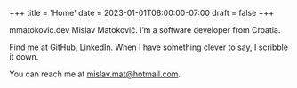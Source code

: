 +++
title = 'Home'
date = 2023-01-01T08:00:00-07:00
draft = false
+++

mmatokovic.dev Mislav Matoković. I’m a software developer from Croatia.

Find me at GitHub, LinkedIn. When I have something clever to say, I scribble it down.

You can reach me at mislav.mat@hotmail.com.
